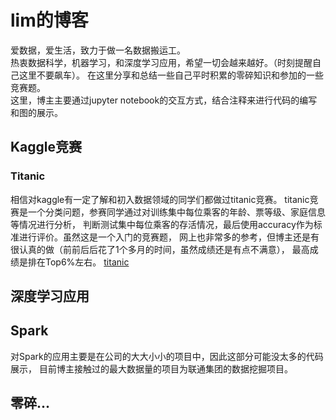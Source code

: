 # lim的博客

爱数据，爱生活，致力于做一名数据搬运工。  
热衷数据科学，机器学习，和深度学习应用，希望一切会越来越好。（时刻提醒自己这里不要飙车）。
在这里分享和总结一些自己平时积累的零碎知识和参加的一些竞赛题。  
这里，博主主要通过jupyter notebook的交互方式，结合注释来进行代码的编写和图的展示。

## Kaggle竞赛
### Titanic
相信对kaggle有一定了解和初入数据领域的同学们都做过titanic竞赛。
titanic竞赛是一个分类问题，参赛同学通过对训练集中每位乘客的年龄、票等级、家庭信息等情况进行分析，
判断测试集中每位乘客的存活情况，最后使用accuracy作为标准进行评价。虽然这是一个入门的竞赛题，
网上也非常多的参考，但博主还是有很认真的做（前前后后花了1个多月的时间，虽然成绩还是有点不满意），
最高成绩是排在Top6%左右。
[titanic](https://github.com/nanyoullm/kaggle_titanic)

## 深度学习应用


## Spark
对Spark的应用主要是在公司的大大小小的项目中，因此这部分可能没太多的代码展示，
目前博主接触过的最大数据量的项目为联通集团的数据挖掘项目。


## 零碎...
